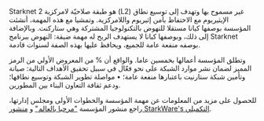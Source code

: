 Starknet هو طبقة صلاحيّة لامركزية 2 (L2) غير مسموح بها وتهدف إلى توسيع نطاق الإيثيريوم مع الاحتفاظ بأمن إثيريوم واللامركزية. وتمشيا مع هذه المهمة، أنشئت المؤسسة بوصفها كيانا مستقلا للنهوض بالتكنولوجيا المشتركة وهي ستاركنت. وبالإضافة إلى ذلك، وبوصفها كيانا لا يستهدف الربح له مهمة ضيقة: النهوض ببرنامج Starknet بوصفه منفعة عامة للجميع، ويحافظ عليها بهذه الصفة لسنوات قادمة.

وتطلق المؤسسة أعمالها بخمسين عاما. والواقع أن % من المعروض الأولي من الرمز المميز لضمان نشر موارد الشبكة على نحو فعّال في سبيل تحقيق الأهداف التالية: صيانة وتأمين شبكة ستارنيت باعتبارها منفعة عامة؛ • مواصلة تطوير الشبكة وتوسيع نطاقها؛ ودعم ثقافة التعاون البناء بين المطورين.

للحصول على مزيد من المعلومات عن مهمة المؤسسة والخطوات الأولى ومجلس إدارتها، راجع منشور المؤسسة ["مرحبا بالعالم"](https://medium.com/@StarkNet_Foundation/welcome-to-the-world-starknet-foundation-7bd55d5dbc59) و [منشور StarkWare's التكميلي](https://medium.com/starkware/introducing-the-starknet-foundation-bd4b4379fbb).